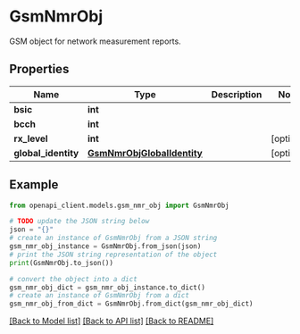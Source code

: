 # GsmNmrObj

GSM object for network measurement reports.

## Properties

Name | Type | Description | Notes
------------ | ------------- | ------------- | -------------
**bsic** | **int** |  | 
**bcch** | **int** |  | 
**rx_level** | **int** |  | [optional] 
**global_identity** | [**GsmNmrObjGlobalIdentity**](GsmNmrObjGlobalIdentity.md) |  | [optional] 

## Example

```python
from openapi_client.models.gsm_nmr_obj import GsmNmrObj

# TODO update the JSON string below
json = "{}"
# create an instance of GsmNmrObj from a JSON string
gsm_nmr_obj_instance = GsmNmrObj.from_json(json)
# print the JSON string representation of the object
print(GsmNmrObj.to_json())

# convert the object into a dict
gsm_nmr_obj_dict = gsm_nmr_obj_instance.to_dict()
# create an instance of GsmNmrObj from a dict
gsm_nmr_obj_from_dict = GsmNmrObj.from_dict(gsm_nmr_obj_dict)
```
[[Back to Model list]](../README.md#documentation-for-models) [[Back to API list]](../README.md#documentation-for-api-endpoints) [[Back to README]](../README.md)


